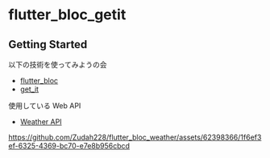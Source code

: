 # flutter_bloc_getit

## Getting Started

以下の技術を使ってみようの会
- [flutter_bloc](https://pub.dev/packages/flutter_bloc)
- [get_it](https://pub.dev/packages/get_it)

使用している Web API
- [Weather API](https://www.weatherapi.com/docs/)

https://github.com/Zudah228/flutter_bloc_weather/assets/62398366/1f6ef3ef-6325-4369-bc70-e7e8b956cbcd

